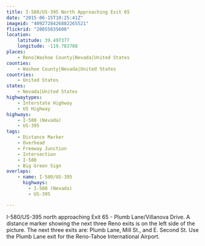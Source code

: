 ```yaml
---
title: I-580/US-395 North Approaching Exit 65
date: "2015-06-15T10:25:41Z"
imageid: "4092728426882265521"
flickrid: "20055035600"
location:
    latitude: 39.497377
    longitude: -119.783788
places:
    - Reno|Washoe County|Nevada|United States
counties:
    - Washoe County|Nevada|United States
countries:
    - United States
states:
    - Nevada|United States
highwaytypes:
    - Interstate Highway
    - US Highway
highways:
    - I-580 (Nevada)
    - US-395
tags:
    - Distance Marker
    - Overhead
    - Freeway Junction
    - Intersection
    - I-580
    - Big Green Sign
overlaps:
    - name: I-580/US-395
      highways:
        - I-580 (Nevada)
        - US-395

---
```

I-580/US-395 north approaching Exit 65 - Plumb Lane/Villanova Drive.  A distance marker showing the next three Reno exits is on the left side of the picture.  The next three exits are: Plumb Lane, Mill St., and E. Second St.  Use the Plumb Lane exit for the Reno-Tahoe International Airport.